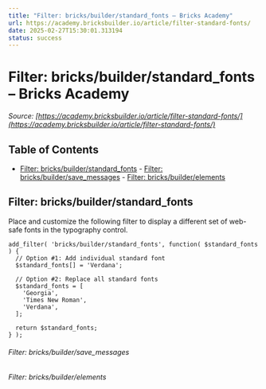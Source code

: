 ```yaml
---
title: "Filter: bricks/builder/standard_fonts – Bricks Academy"
url: https://academy.bricksbuilder.io/article/filter-standard-fonts/
date: 2025-02-27T15:30:01.313194
status: success
---
```


# Filter: bricks/builder/standard_fonts – Bricks Academy

*Source: [https://academy.bricksbuilder.io/article/filter-standard-fonts/](https://academy.bricksbuilder.io/article/filter-standard-fonts/)*

## Table of Contents

- [Filter: bricks/builder/standard_fonts](#filter-bricksbuilderstandardfonts)
        - [Filter: bricks/builder/save_messages](#filter-bricksbuildersavemessages)
        - [Filter: bricks/builder/elements](#filter-bricksbuilderelements)

## Filter: bricks/builder/standard_fonts

Place and customize the following filter to display a different set of web-safe fonts in the typography control.

```
add_filter( 'bricks/builder/standard_fonts', function( $standard_fonts ) {
  // Option #1: Add individual standard font
  $standard_fonts[] = 'Verdana';

  // Option #2: Replace all standard fonts
  $standard_fonts = [
    'Georgia',
    'Times New Roman',
    'Verdana',
  ];

  return $standard_fonts;
} );
```

###### Filter: bricks/builder/save_messages

###### Filter: bricks/builder/elements


